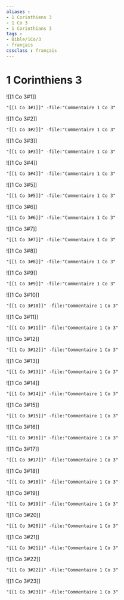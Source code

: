 ```yaml
---
aliases : 
- 1 Corinthiens 3
- 1 Co 3
- 1 Corinthians 3
tags : 
- Bible/1Co/3
- français
cssclass : français
---
```


# 1 Corinthiens 3

![[1 Co 3#1]]

```query
"[[1 Co 3#1]]" -file:"Commentaire 1 Co 3"
```

![[1 Co 3#2]]

```query
"[[1 Co 3#2]]" -file:"Commentaire 1 Co 3"
```

![[1 Co 3#3]]

```query
"[[1 Co 3#3]]" -file:"Commentaire 1 Co 3"
```

![[1 Co 3#4]]

```query
"[[1 Co 3#4]]" -file:"Commentaire 1 Co 3"
```

![[1 Co 3#5]]

```query
"[[1 Co 3#5]]" -file:"Commentaire 1 Co 3"
```

![[1 Co 3#6]]

```query
"[[1 Co 3#6]]" -file:"Commentaire 1 Co 3"
```

![[1 Co 3#7]]

```query
"[[1 Co 3#7]]" -file:"Commentaire 1 Co 3"
```

![[1 Co 3#8]]

```query
"[[1 Co 3#8]]" -file:"Commentaire 1 Co 3"
```

![[1 Co 3#9]]

```query
"[[1 Co 3#9]]" -file:"Commentaire 1 Co 3"
```

![[1 Co 3#10]]

```query
"[[1 Co 3#10]]" -file:"Commentaire 1 Co 3"
```

![[1 Co 3#11]]

```query
"[[1 Co 3#11]]" -file:"Commentaire 1 Co 3"
```

![[1 Co 3#12]]

```query
"[[1 Co 3#12]]" -file:"Commentaire 1 Co 3"
```

![[1 Co 3#13]]

```query
"[[1 Co 3#13]]" -file:"Commentaire 1 Co 3"
```

![[1 Co 3#14]]

```query
"[[1 Co 3#14]]" -file:"Commentaire 1 Co 3"
```

![[1 Co 3#15]]

```query
"[[1 Co 3#15]]" -file:"Commentaire 1 Co 3"
```

![[1 Co 3#16]]

```query
"[[1 Co 3#16]]" -file:"Commentaire 1 Co 3"
```

![[1 Co 3#17]]

```query
"[[1 Co 3#17]]" -file:"Commentaire 1 Co 3"
```

![[1 Co 3#18]]

```query
"[[1 Co 3#18]]" -file:"Commentaire 1 Co 3"
```

![[1 Co 3#19]]

```query
"[[1 Co 3#19]]" -file:"Commentaire 1 Co 3"
```

![[1 Co 3#20]]

```query
"[[1 Co 3#20]]" -file:"Commentaire 1 Co 3"
```

![[1 Co 3#21]]

```query
"[[1 Co 3#21]]" -file:"Commentaire 1 Co 3"
```

![[1 Co 3#22]]

```query
"[[1 Co 3#22]]" -file:"Commentaire 1 Co 3"
```

![[1 Co 3#23]]

```query
"[[1 Co 3#23]]" -file:"Commentaire 1 Co 3"
```

